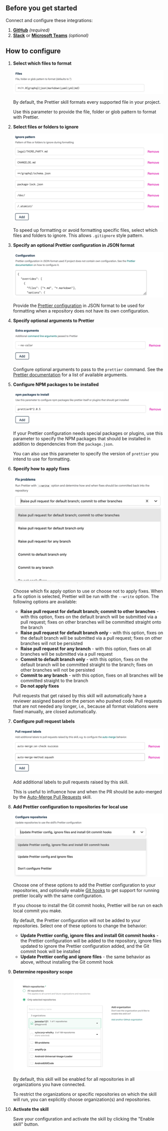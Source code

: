 ## Before you get started

Connect and configure these integrations:

1.  [**GitHub**](https://go.atomist.com/catalog/integration/github "GitHub Integration")
    _(required)_
2.  [**Slack**](https://go.atomist.com/catalog/integration/slack "Slack Integration")
    or
    [**Microsoft Teams**](https://go.atomist.com/catalog/integration/microsoft-teams "Microsoft Teams Integration")
    _(optional)_

## How to configure

1.  **Select which files to format**

    ![Files to format](docs/images/files.png)

    By default, the Prettier skill formats every supported file in your project.

    Use this parameter to provide the file, folder or glob pattern to format
    with Prettier.

1.  **Select files or folders to ignore**

    ![Files to ignore](docs/images/ignore.png)

    To speed up formatting or avoid formatting specific files, select which
    files and folders to ignore. This allows `.gitignore` style pattern.

1.  **Specify an optional Prettier configuration in JSON format**

    ![Prettier configuration](docs/images/configuration.png)

    Provide the
    [Prettier configuration](https://prettier.io/docs/en/configuration.html#basic-configuration)
    in JSON format to be used for formatting when a repository does not have its
    own configuration.

1.  **Specify optional arguments to Prettier**

    ![Prettier command-line arguments](docs/images/arguments.png)

    Configure optional arguments to pass to the `prettier` command. See the
    [Prettier documentation](https://prettier.io/docs/en/cli.html) for a list of
    available arguments.

1.  **Configure NPM packages to be installed**

    ![npm packages](docs/images/packages.png)

    If your Prettier configuration needs special packages or plugins, use this
    parameter to specify the NPM packages that should be installed in addition
    to dependencies from the `package.json`.

    You can also use this parameter to specify the version of `prettier` you
    intend to use for formatting.

1.  **Specify how to apply fixes**

    ![Fix strategy](docs/images/fix.png)

    Choose which fix apply option to use or choose not to apply fixes. When a
    fix option is selected, Prettier will be run with the `--write` option. The
    following options are available:

    -   **Raise pull request for default branch; commit to other branches** -
        with this option, fixes on the default branch will be submitted via a
        pull request; fixes on other branches will be committed straight onto
        the branch
    -   **Raise pull request for default branch only** - with this option, fixes
        on the default branch will be submitted via a pull request; fixes on
        other branches will not be persisted
    -   **Raise pull request for any branch** - with this option, fixes on all
        branches will be submitted via a pull request
    -   **Commit to default branch only** - with this option, fixes on the
        default branch will be committed straight to the branch; fixes on other
        branches will not be persisted
    -   **Commit to any branch** - with this option, fixes on all branches will
        be committed straight to the branch
    -   **Do not apply fixes**

    Pull requests that get raised by this skill will automatically have a
    reviewer assigned based on the person who pushed code. Pull requests that
    are not needed any longer, i.e., because all format violations were fixed
    manually, are closed automatically.

1.  **Configure pull request labels**

    ![Pull request labels](docs/images/pr-labels.png)

    Add additional labels to pull requests raised by this skill.

    This is useful to influence how and when the PR should be auto-merged by the
    [Auto-Merge Pull Requests](https://go.atomist.com/catalog/skills/atomist/github-auto-merge-skill)
    skill.

1.  **Add Prettier configuration to repositories for local use**

    ![Update Prettier configuration](docs/images/config-repos.png)

    Choose one of these options to add the Prettier configuration to your
    repositories, and optionally enable
    [Git hooks](https://git-scm.com/book/en/v2/Customizing-Git-Git-Hooks) to get
    support for running prettier locally with the same configuration.

    If you choose to install the Git commit hooks, Prettier will be run on each
    local commit you make.

    By default, the Prettier configuration will not be added to your
    repositories. Select one of these options to change the behavior:

    -   **Update Prettier config, ignore files and install Git commit hooks** -
        the Prettier configuration will be added to the repository, ignore files
        updated to ignore the Prettier configuration added, and the Git commit
        hook will be installed
    -   **Update Prettier config and ignore files** - the same behavior as
        above, without installing the Git commit hook

1.  **Determine repository scope**

    ![Repository filter](docs/images/repo-filter.png)

    By default, this skill will be enabled for all repositories in all
    organizations you have connected.

    To restrict the organizations or specific repositories on which the skill
    will run, you can explicitly choose organization(s) and repositories.

1.  **Activate the skill**

    Save your configuration and activate the skill by clicking the "Enable
    skill" button.
